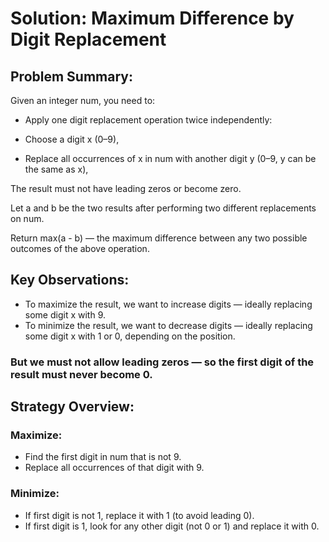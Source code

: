 # Solution: Maximum Difference by Digit Replacement

## Problem Summary:

Given an integer num, you need to:

- Apply one digit replacement operation twice independently:

- Choose a digit x (0–9),

- Replace all occurrences of x in num with another digit y (0–9, y can be the same as x),

The result must not have leading zeros or become zero.

Let a and b be the two results after performing two different replacements on num.

Return max(a - b) — the maximum difference between any two possible outcomes of the above operation.

## Key Observations:

- To maximize the result, we want to increase digits — ideally replacing some digit x with 9.
- To minimize the result, we want to decrease digits — ideally replacing some digit x with 1 or 0, depending on the position.

### But we must not allow leading zeros — so the first digit of the result must never become 0.

## Strategy Overview:

### Maximize:

- Find the first digit in num that is not 9.
- Replace all occurrences of that digit with 9.

### Minimize:

- If first digit is not 1, replace it with 1 (to avoid leading 0).
- If first digit is 1, look for any other digit (not 0 or 1) and replace it with 0.
